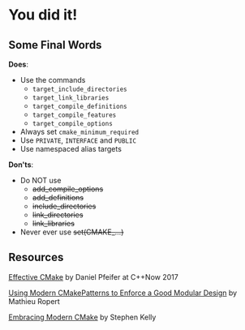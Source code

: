 # You did it!

## Some Final Words

**Does**:
- Use the commands
  - `target_include_directories`
  - `target_link_libraries`
  - `target_compile_definitions`
  - `target_compile_features`
  - `target_compile_options`
- Always set `cmake_minimum_required`
- Use `PRIVATE`, `INTERFACE` and `PUBLIC`
- Use namespaced alias targets

**Don'ts**:
- Do NOT use
  - ~~add_compile_options~~
  - ~~add_definitions~~
  - ~~include_directories~~
  - ~~link_directories~~
  - ~~link_libraries~~
- Never ever use ~~set(CMAKE_...)~~

## Resources

[Effective  CMake](https://www.youtube.com/watch?v=bsXLMQ6WgIkCppCon2017) by Daniel  Pfeifer at C++Now 2017

[Using  Modern  CMakePatterns  to  Enforce  a  Good  Modular  Design](https://www.youtube.com/watch?v=eC9-iRN2b04) by Mathieu Ropert

[Embracing  Modern CMake](https://steveire.wordpress.com/2017/11/05/embracing-modern-cmake/) by Stephen  Kelly
